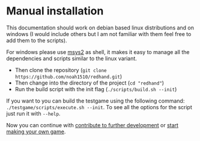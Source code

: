 # Manual installation

This documentation should work on debian based linux distributions and on windows (I would include others but I am not familiar with them feel free to add them to the scripts).

For windows please use [msys2](https://www.msys2.org/) as shell, it makes it easy to manage all the dependencies and scripts similar to the linux variant.

* Then clone the repository (`git clone https://github.com/noah1510/redhand.git`)
* Then change into the directory of the project (`cd "redhand"`)
* Run the build script with the init flag (`./scripts/build.sh --init`)

If you want to you can build the testgame using the following command: `./testgame/scripts/execute.sh --init`.
To see all the options for the script just run it with `--help`.

Now you can continue with [contribute to further development]() or [start making your own game]().
